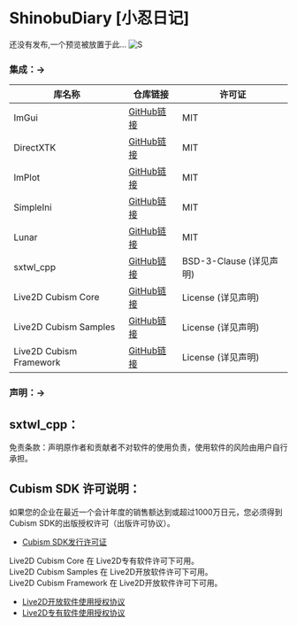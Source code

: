 # ShinobuDiary [小忍日记]
还没有发布,一个预览被放置于此...
![S](https://github.com/user-attachments/assets/99911875-8ecf-4e0f-b557-8272df68f97b)
### 集成：->
| 库名称                    | 仓库链接                                                                 | 许可证               |
|---------------------------|------------------------------------------------------------------------|----------------------|
| ImGui                     | [GitHub链接](https://github.com/ocornut/imgui)                             | MIT                  |
| DirectXTK                 | [GitHub链接](https://github.com/Microsoft/DirectXTK)                      | MIT                  |
| ImPlot                    | [GitHub链接](https://github.com/epezent/implot)                           | MIT                  |
| SimpleIni                 | [GitHub链接](https://github.com/brofield/simpleini)                       | MIT                  |
| Lunar                     | [GitHub链接](https://github.com/6tail/lunar-python)                       | MIT                  |
| sxtwl_cpp                 | [GitHub链接](https://github.com/yuangu/sxtwl_cpp)                         | BSD-3-Clause (详见声明) |
| Live2D Cubism Core        | [GitHub链接](https://github.com/Live2D/CubismNativeSamples/tree/develop/Core) | License (详见声明)  |
| Live2D Cubism Samples     | [GitHub链接](https://github.com/Live2D/CubismNativeSamples)               | License (详见声明)  |
| Live2D Cubism Framework   | [GitHub链接](https://github.com/Live2D/CubismNativeFramework)             | License (详见声明)  |


### 声明：->  
## sxtwl_cpp：  
免责条款：声明原作者和贡献者不对软件的使用负责，使用软件的风险由用户自行承担。  

## Cubism SDK 许可说明：  
如果您的企业在最近一个会计年度的销售额达到或超过1000万日元，您必须得到Cubism SDK的出版授权许可（出版许可协议）。  
* [Cubism SDK发行许可证](https://www.live2d.com/zh-CHS/download/cubism-sdk/release-license/)

Live2D Cubism Core       在 Live2D专有软件许可下可用。  
Live2D Cubism Samples    在 Live2D开放软件许可下可用。  
Live2D Cubism Framework  在 Live2D开放软件许可下可用。  

* [Live2D开放软件使用授权协议](https://www.live2d.com/eula/live2d-open-software-license-agreement_cn.html)  
* [Live2D专有软件使用授权协议](https://www.live2d.com/eula/live2d-proprietary-software-license-agreement_cn.html)  
